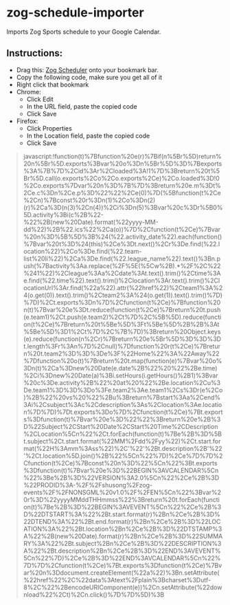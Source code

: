 zog-schedule-importer
=====================

Imports Zog Sports schedule to your Google Calendar.

## Instructions:

* Drag this: [Zog Scheduler](/) onto your bookmark bar.
* Copy the following code, make sure you get all of it
* Right click that bookmark
* Chrome:
  * Click Edit
  * In the URL field, paste the copied code
  * Click Save
* Firefox:
  * Click Properties
  * In the Location field, paste the copied code
  * Click Save


>javascript:!function(t)%7Bfunction%20e(r)%7Bif(n%5Br%5D)return%20n%5Br%5D.exports%3Bvar%20o%3Dn%5Br%5D%3D%7Bexports%3A%7B%7D%2Cid%3Ar%2Cloaded%3A!1%7D%3Breturn%20t%5Br%5D.call(o.exports%2Co%2Co.exports%2Ce)%2Co.loaded%3D!0%2Co.exports%7Dvar%20n%3D%7B%7D%3Breturn%20e.m%3Dt%2Ce.c%3Dn%2Ce.p%3D%22%22%2Ce(0)%7D(%5Bfunction(t%2Ce%2Cn)%7Bconst%20r%3Dn(1)%2Co%3Dn(2)(r)%2Ca%3D(n(3)%2Cn(4))%2Ci%3Dn(5)%3Bvar%20c%3Dr%5B0%5D.activity%3Bi(c%2B%22-%22%2B(new%20Date).format(%22yyyy-MM-dd%22)%2B%22.ics%22%2Ca(o))%7D%2Cfunction(t%2Ce)%7Bvar%20n%3D%5B%5D%3B%24(%22.activity_date%22).each(function()%7Bvar%20t%3D%24(this)%2Ce%3Dt.next()%2Cr%3De.find(%22.location%22)%2Co%3De.find(%22.team-list%20li%22)%2Ca%3De.find(%22.league_name%22).text()%3Bn.push(%7Bactivity%3Aa.replace(%2F%5E(%5Cw%2B).*%2F%2C%22%241%22)%2Cleague%3Aa%2Cdate%3At.text().trim()%2Ctime%3Ae.find(%22.time%22).text().trim()%2Clocation%3Ar.text().trim()%2ClocationUrl%3Ar.find(%22a%22).attr(%22href%22)%2Cteam1%3A%24(o.get(0)).text().trim()%2Cteam2%3A%24(o.get(1)).text().trim()%7D)%7D)%2Ct.exports%3Dn%7D%2Cfunction(t%2Ce)%7Bfunction%20n(t)%7Bvar%20e%3Dt.reduce(function(t%2Ce)%7Breturn%20t.push(e.team1)%2Ct.push(e.team2)%2Ct%7D%2C%5B%5D).reduce(function(t%2Ce)%7Breturn%20t%5Be%5D%3Ft%5Be%5D%2B%2B%3At%5Be%5D%3D1%2Ct%7D%2C%7B%7D)%3Breturn%20Object.keys(e).reduce(function(n%2Cr)%7Breturn%20e%5Br%5D%3D%3D%3Dt.length%3Fr%3An%7D%2Cnull)%7Dfunction%20r(t%2Ce)%7Breturn%20t.team2%3D%3D%3De%3F%22Home%22%3A%22Away%22%7Dfunction%20o(t)%7Breturn%20t.map(function(e)%7Bvar%20o%3Dn(t)%2Ca%3Dnew%20Date(e.date%2B%22%20%22%2Be.time)%2Ci%3Dnew%20Date(a)%3Bi.setHours(i.getHours()%2B1)%3Bvar%20c%3De.activity%2B%22%20at%20%22%2Be.location%2Cu%3De.team1%3D%3D%3Do%3Fe.team2%3Ae.team1%2Cs%3Dr(e%2Co)%2B%22%20vs%20%22%2Bu%3Breturn%7Bstart%3Aa%2Cend%3Ai%2Csubject%3Ac%2Cdescription%3As%2Clocation%3Ae.location%7D%7D)%7Dt.exports%3Do%7D%2Cfunction(t%2Ce)%7Bt.exports%3Dfunction(t)%7Bvar%20e%3D%22%22%3Breturn%20e%2B%3D%22Subject%2CStart%20Date%2CStart%20Time%2CDescription%2CLocation%5Cn%22%2Ct.forEach(function(t)%7Be%2B%3D%5Bt.subject%2Ct.start.format(%22MM%2Fdd%2Fyy%22)%2Ct.start.format(%22H%3Amm%3Ass%22)%2C'%22'%2Bt.description%2B'%22'%2Ct.location%5D.join()%2B%22%5Cn%22%7D)%2Ce%7D%7D%2Cfunction(t%2Ce)%7Bconst%20n%3D%22%5Cn%22%3Bt.exports%3Dfunction(t)%7Bvar%20e%3D%22BEGIN%3AVCALENDAR%5Cn%22%3Be%2B%3D%22VERSION%3A2.0%5Cn%22%2Ce%2B%3D%22PRODID%3A-%2F%2Fshusong%2Fzog-events%2F%2FNONSGML%20v1.0%2F%2FEN%5Cn%22%3Bvar%20r%3D%22yyyyMMddTHHmmss%22%3Breturn%20t.forEach(function(t)%7Be%2B%3D%22BEGIN%3AVEVENT%5Cn%22%2Ce%2B%3D%22DTSTART%3A%22%2Bt.start.format(r)%2Bn%2Ce%2B%3D%22DTEND%3A%22%2Bt.end.format(r)%2Bn%2Ce%2B%3D%22LOCATION%3A%22%2Bt.location%2Bn%2Ce%2B%3D%22DTSTAMP%3A%22%2B(new%20Date).format(r)%2Bn%2Ce%2B%3D%22SUMMARY%3A%22%2Bt.subject%2Bn%2Ce%2B%3D%22DESCRIPTION%3A%22%2Bt.description%2Bn%2Ce%2B%3D%22END%3AVEVENT%5Cn%22%7D)%2Ce%2B%3D%22END%3AVCALENDAR%5Cn%22%7D%7D%2Cfunction(t%2Ce)%7Bt.exports%3Dfunction(t%2Ce)%7Bvar%20n%3Ddocument.createElement(%22a%22)%3Bn.setAttribute(%22href%22%2C%22data%3Atext%2Fplain%3Bcharset%3Dutf-8%2C%22%2BencodeURIComponent(e))%2Cn.setAttribute(%22download%22%2Ct)%2Cn.click()%7D%7D%5D)%3B


